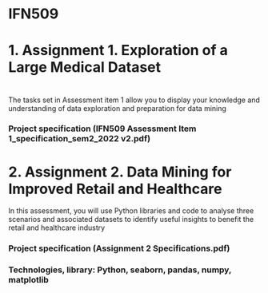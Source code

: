 # IFN509
# 1. Assignment 1. Exploration of a Large Medical Dataset
# 
The tasks set in Assessment item 1 allow you to display your knowledge and understanding of 
data exploration and preparation for data mining
### Project specification (IFN509 Assessment Item 1_specification_sem2_2022 v2.pdf)


# 2. Assignment 2. Data Mining for Improved Retail and Healthcare
In this assessment, you will use Python libraries and code to analyse three scenarios and 
associated datasets to identify useful insights to benefit the retail and healthcare industry
### Project specification (Assignment 2 Specifications.pdf)


### Technologies, library: Python, seaborn, pandas, numpy, matplotlib
